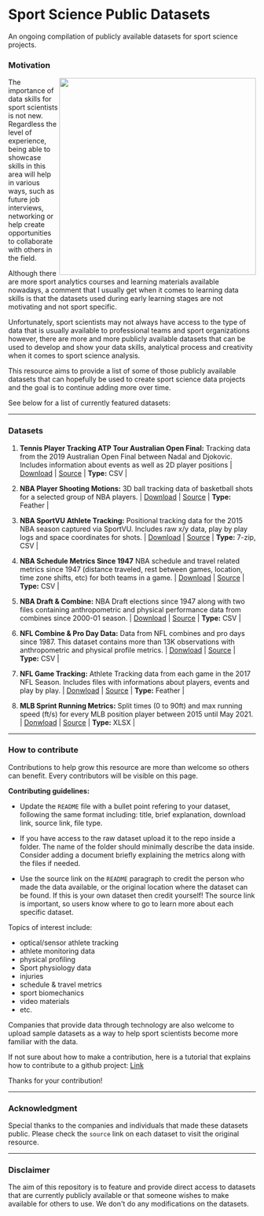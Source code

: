 # Sport Science Public Datasets
An ongoing compilation of publicly available datasets for sport science projects.

### Motivation

<img src="https://www.pinclipart.com/picdir/big/353-3532629_cropped-just-logoman-from-ab-sports-science-vector.png" align="right" width="400" />

The importance of data skills for sport scientists is not new. Regardless the level of experience, being able to showcase skills in this area will help in various ways, such as future job interviews, networking or help create opportunities to collaborate with others in the field.  

Although there are more sport analytics courses and learning materials available nowadays, a comment that I usually get when it comes to learning data skills is that the datasets used during early learning stages are not motivating and not sport specific.

Unfortunately, sport scientists may not always have access to the type of data that is usually available to professional teams and sport organizations however, there are more and more publicly available datasets that can be used to develop and show your data skills, analytical process and creativity when it comes to sport science analysis. 

This resource aims to provide a list of some of those publicly available datasets that can hopefully be used to create sport science data projects and the goal is to continue adding more over time. 

See below for a list of currently featured datasets:


***
### Datasets

1. **Tennis Player Tracking ATP Tour Australian Open Final:** Tracking data from the 2019 Australian Open Final between Nadal and Djokovic. Includes information about events as well as 2D player positions | [Download](https://github.com/josedv82/sport_open_datasets/tree/main/Tennis.%20ATP%20Tour%20AU%20Open%202019.%20Tracking%20Data) | [Source](https://www.kaggle.com/robseidl/tennis-atp-tour-australian-open-final-2019) | **Type:** CSV |

2. **NBA Player Shooting Motions:** 3D ball tracking data of basketball shots for a selected group of NBA players. | [Download](https://github.com/josedv82/sport_open_datasets/tree/main/Basketball%20NBA%20Player%20Shooting%20Motions) | [Source](https://www.inpredictable.com/2021/01/nba-player-shooting-motions-data-dump.html) | **Type:** Feather |
  
3. **NBA SportVU Athlete Tracking:** Positional tracking data for the 2015 NBA season captured via SportVU. Includes raw x/y data, play by play logs and space coordinates for shots. | [Download](https://github.com/josedv82/public_sport_science_datasets/tree/main/NBA%20Tracking) | [Source](https://github.com/sealneaward) | **Type:** 7-zip, CSV |

4. **NBA Schedule Metrics Since 1947** NBA schedule and travel related metrics since 1947 (distance traveled, rest between games, location, time zone shifts, etc) for both teams in a game. | [Download](https://github.com/josedv82/sport_open_datasets/tree/main/NBA%20Schedule%20Metrics) | [Source](https://github.com/josedv82/airball) | **Type:** CSV |

5. **NBA Draft & Combine:** NBA Draft elections since 1947 along with two files containing anthropometric and physical performance data from combines since 2000-01 season. | [Download](https://github.com/josedv82/sport_open_datasets/tree/main/NBA%20Combine) | [Source](https://www.nba.com/stats/draft/combine-anthro/) | **Type:** CSV |

6. **NFL Combine & Pro Day Data:** Data from NFL combines and pro days since 1987. This dataset contains more than 13K observations with anthropometric and physical profile metrics. | [Donwload](https://github.com/josedv82/public_sport_science_datasets/tree/main/NFL%20Combine.csv) | [Source](https://nflcombineresults.com/) | **Type:** CSV |  

7. **NFL Game Tracking:** Athlete Tracking data from each game in the 2017 NFL Season. Includes files with informations about players, events and play by play. | [Donwload](https://github.com/josedv82/public_sport_science_datasets/tree/main/NFL%20Tracking) | [Source](https://github.com/nfl-football-ops/Big-Data-Bowl) | **Type:** Feather |

8. **MLB Sprint Running Metrics:** Split times (0 to 90ft) and max running speed (ft/s) for every MLB position player between 2015 until May 2021. | [Donwload](https://github.com/josedv82/public_sport_science_datasets/tree/main/MLB%20Running) | [Source](https://baseballsavant.mlb.com/) | **Type:** XLSX |
   
   
   
   

---
### How to contribute
Contributions to help grow this resource are more than welcome so others can benefit. Every contributors will be visible on this page.

**Contributing guidelines:**

* Update the `README` file with a bullet point refering to your dataset, following the same format including: title, brief explanation, download link, source link, file type.  

* If you have access to the raw dataset upload it to the repo inside a folder. The name of the folder should minimally describe the data inside. Consider adding a document briefly explaining the metrics along with the files if needed.  

* Use the source link on the `README` paragraph to credit the person who made the data available, or the original location where the dataset can be found. If this is your own dataset then credit yourself! The source link is important, so users know where to go to learn more about each specific dataset.  

Topics of interest include:

* optical/sensor athlete tracking 
* athlete monitoring data 
* physical profiling 
* Sport physiology data 
* injuries 
* schedule & travel metrics 
* sport biomechanics 
* video materials
* etc.
 
Companies that provide data through technology are also welcome to upload sample datasets as a way to help sport scientists become more familiar with the data. 

If not sure about how to make a contribution, here is a tutorial that explains how to contribute to a github project: [Link](https://github.com/MarcDiethelm/contributing/blob/master/README.md)

Thanks for your contribution!

---

### Acknowledgment 

Special thanks to the companies and individuals that made these datasets public. Please check the `source` link on each dataset to visit the original resource.

---

### Disclaimer

The aim of this repository is to feature and provide direct access to datasets that are currently publicly available or that someone wishes to make available for others to use. We don't do any modifications on the datasets.

